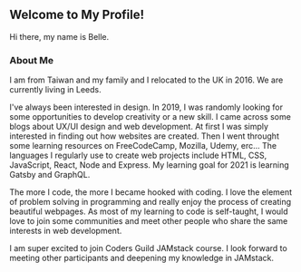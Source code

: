 ## Welcome to My Profile!

Hi there, my name is Belle. 

### About Me

I am from Taiwan and my family and I relocated to the UK in 2016. We are currently living in Leeds.

I've always been interested in design. In 2019, I was randomly looking for some opportunities to develop creativity or a new skill. I came across some blogs about UX/UI design and web development. At first I was simply interested in finding out how websites are created. Then I went throught some learning resources on FreeCodeCamp, Mozilla, Udemy, erc... The languages I regularly use to create web projects include HTML, CSS, JavaScript, React, Node and Express. My learning goal for 2021 is learning Gatsby and GraphQL.

The more I code, the more I became hooked with coding. I love the element of problem solving in programming and really enjoy the process of creating beautiful webpages. As most of my learning to code is self-taught, I would love to join some communities and meet other people who share the same interests in web development. 

I am super excited to join Coders Guild JAMstack course. I look forward to meeting other participants and deepening my knowledge in JAMstack.

